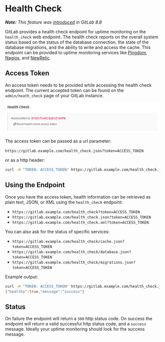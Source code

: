 # Health Check
_**Note:** This feature was [introduced][ce-3888] in GitLab 8.8_

GitLab provides a health check endpoint for uptime monitoring on the `health_check` web
endpoint. The health check reports on the overall system status based on the status of
the database connection, the state of the database migrations, and the ability to write
and access the cache. This endpoint can be provided to uptime monitoring services like
[Pingdom][pingdom], [Nagios][nagios-health], and [NewRelic][newrelic-health].

## Access Token

An access token needs to be provided while accessing the health check endpoint. The current
accepted token can be found on the `admin/heath_check` page of your GitLab instance.

![access token](img/health_check_token.png)

The access token can be passed as a url parameter:

`https://gitlab.example.com/health_check.json?token=ACCESS_TOKEN`

or as a http header:

```bash
curl -H "TOKEN: ACCESS_TOKEN" https://gitlab.example.com/health_check.json
```

## Using the Endpoint

Once you have the access token, health information can be retrieved as plain text, JSON,
or XML using the `health_check` endpoint:

- `https://gitlab.example.com/health_check?token=ACCESS_TOKEN`
- `https://gitlab.example.com/health_check.json?token=ACCESS_TOKEN`
- `https://gitlab.example.com/health_check.xml?token=ACCESS_TOKEN`

You can also ask for the status of specific services:

- `https://gitlab.example.com/health_check/cache.json?token=ACCESS_TOKEN`
- `https://gitlab.example.com/health_check/database.json?token=ACCESS_TOKEN`
- `https://gitlab.example.com/health_check/migrations.json?token=ACCESS_TOKEN`

Example output:
```bash
curl -H "TOKEN: ACCESS_TOKEN" https://gitlab.example.com/health_check.json
{"healthy":true,"message":"success"}
```

## Status

On failure the endpoint will return a `500` http status code. On success the endpoint
will return a valid successful http status code, and a `success` message. Ideally your
uptime monitoring should look for the success message.

[ce-3888]: https://gitlab.com/gitlab-org/gitlab-ce/merge_requests/3888
[pingdom]: https://www.pingdom.com
[nagios-health]: https://nagios-plugins.org/doc/man/check_http.html
[newrelic-health]: https://docs.newrelic.com/docs/alerts/alert-policies/downtime-alerts/availability-monitoring
